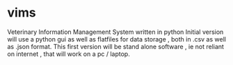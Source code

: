 # vims
Veterinary Information Management System written in python
Initial version will use a python gui as well as flatfiles for data storage , both in .csv as well as .json format. 
This first version  will be stand alone software , ie not reliant on internet , that will work on a pc / laptop.

